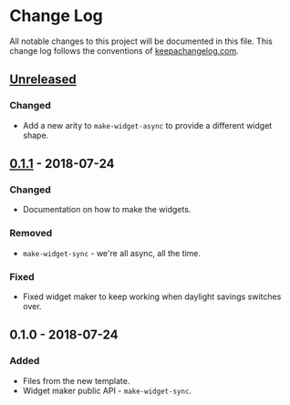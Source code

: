 # Change Log
All notable changes to this project will be documented in this file. This change log follows the conventions of [keepachangelog.com](http://keepachangelog.com/).

## [Unreleased]
### Changed
- Add a new arity to `make-widget-async` to provide a different widget shape.

## [0.1.1] - 2018-07-24
### Changed
- Documentation on how to make the widgets.

### Removed
- `make-widget-sync` - we're all async, all the time.

### Fixed
- Fixed widget maker to keep working when daylight savings switches over.

## 0.1.0 - 2018-07-24
### Added
- Files from the new template.
- Widget maker public API - `make-widget-sync`.

[Unreleased]: https://github.com/your-name/b9/compare/0.1.1...HEAD
[0.1.1]: https://github.com/your-name/b9/compare/0.1.0...0.1.1
